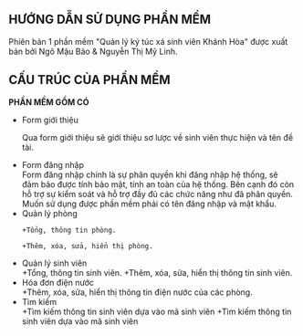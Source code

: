 ﻿## HƯỚNG DẪN SỬ DỤNG PHẦN MỀM

Phiên bản 1 phần mềm "Quản lý ký túc xá sinh viên Khánh Hòa"
được xuất bản bởi Ngô Mậu Bảo & Nguyễn Thị Mỹ Linh.

## CẤU TRÚC CỦA PHẦN MỀM 

**PHẦN MỀM GỒM CÓ**

<ul>
  <li>Form giới thiệu</li>

Qua form giới thiệu sẽ giới thiệu sơ lược về sinh viên thực hiện và tên đề tài.

  <li>Form đăng nhập </li>
	Form đăng nhập chính là sự phân quyền khi đăng nhập hệ thống, sẽ đảm 
bảo được tính bảo mật, tính an toàn của hệ thống. Bên cạnh đó còn hỗ trợ sự 
kiểm soát và hỗ trợ đầy đủ các chức năng như đã phân quyền.
 Muốn sử dụng được phần mềm phải có tên đăng nhập và mật khẩu.

<li>Quản lý phòng</li>

	+Tổng, thông tin phòng.

	+Thêm, xóa, sửa, hiển thị phòng.

  <li>Quản lý sinh viên</li>
	+Tổng, thông tin sinh viên.
	+Thêm, xóa, sửa, hiển thị thông tin sinh viên.
  <li>Hóa đơn điện nước</li>
	+Thêm, xóa, sửa, hiển thị thông tin điện nước của các phòng.
 <li>Tìm kiếm</li>
	+Tìm kiếm thông tin sinh viên dựa vào mã sinh viên
	+Tìm kiếm thông tin sinh viên dựa vào mã sinh viên